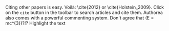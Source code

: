 Citing other papers is easy. Voilà: \cite{2012} or \cite{Holstein_2009}. Click on the <code>cite</code> button in the toolbar to search articles and cite them. Authorea also comes with a powerful commenting system. Don't agree that \(E  =  mc^{3}\)?!? Highlight the text 